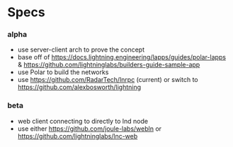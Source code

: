# Specs

### alpha
- use server-client arch to prove the concept
- base off of https://docs.lightning.engineering/lapps/guides/polar-lapps & https://github.com/lightninglabs/builders-guide-sample-app
- use Polar to build the networks 
- use https://github.com/RadarTech/lnrpc (current) or switch to https://github.com/alexbosworth/lightning

### beta
- web client connecting to directly to lnd node
- use either https://github.com/joule-labs/webln or https://github.com/lightninglabs/lnc-web

